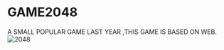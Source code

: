 # GAME2048
A SMALL POPULAR GAME LAST YEAR ,THIS GAME IS BASED ON WEB.
![2048](http://github.com/GoldenStateCHONGQIN/GAME2048/raw/master/2048.png)
